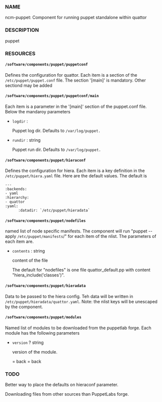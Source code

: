 ### NAME

ncm-puppet: Component for running puppet standalone within quattor

### DESCRIPTION

puppet

### RESOURCES

#### `/software/components/puppet/puppetconf`

Defines the configuration for quattor. Each item is a section of the `/etc/puppet/puppet.conf` file. The section '\[main\]' is mandatory.
Other sectiond may be added

#### `/software/components/puppet/puppetconf/main`

Each item is a parameter in the '\[main\]' section of the puppet.conf file. Below the mandaroy parameters

- `logdir` : 

    Puppet log dir. Defaults to `/var/log/puppet.`

- `rundir` : string

    Puppet run dir. Defaults to `/var/log/puppet.`

#### `/software/components/puppet/hieraconf`

Defines the configuration for hiera. Each item is a key definition in the `/etc/puppet/hiera.yaml` file. Here are the default values.
The default is 

    ---
    :backends:
    - yaml
    :hierarchy:
    - quattor
    :yaml:
          :datadir: `/etc/puppet/hieradata`

#### `/software/components/puppet/nodefiles`

named list of node specific manifests. The component will run "puppet --apply `/etc/puppet/manifests`/<file>" for each item <file> of the nlist.
The parameters of each item are.

- `contents` : string

    content of the file

    The default for "nodefiles" is one file quattor\_default.pp with content "hiera\_include('classes')".

#### `/software/components/puppet/hieradata`

Data to be passed to the hiera config. Teh data will be written in `/etc/puppet/hieradata/quattor.yaml`. Note: the nlist keys will be unescaped by the component.

#### `/software/components/puppet/modules`

Named list of modules to be downloaded from the puppetlab forge. Each module has the following parameters

- `version` ? string

    version of the module.

    &#x3d; back
    &#x3d; back 

### TODO

Better way to place the defaults on hieraconf parameter.

Downloading files from other sources than PuppetLabs forge.

